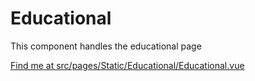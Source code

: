 # Educational

This component handles the educational page

[Find me at src/pages/Static/Educational/Educational.vue](https://github.com/FAIRsharing/fairsharing.github.io/tree/documentation/src/pages/Static/Educational/Educational.vue)
